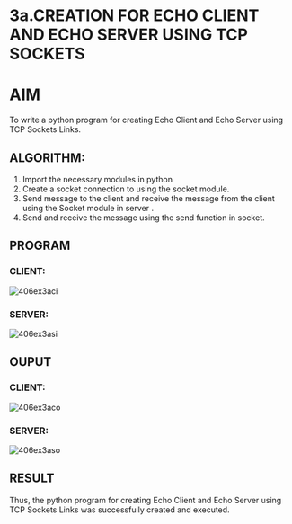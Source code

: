 # 3a.CREATION FOR ECHO CLIENT AND ECHO SERVER USING TCP SOCKETS
# AIM
To write a python program for creating Echo Client and Echo Server using TCP
Sockets Links.
## ALGORITHM:
1. Import the necessary modules in python
2. Create a socket connection to using the socket module.
3. Send message to the client and receive the message from the client using the Socket module in
 server .
4. Send and receive the message using the send function in socket.
## PROGRAM

### CLIENT:

![406ex3aci](https://github.com/Dharshini-DS/3a.Sockets_Creation_for_Echo_Client_and_Echo_Server/assets/93427345/1ea0df5e-6f91-4bdc-8c3d-85e3e6aec723)

### SERVER:

![406ex3asi](https://github.com/Dharshini-DS/3a.Sockets_Creation_for_Echo_Client_and_Echo_Server/assets/93427345/1a065a6c-83c7-41c3-a048-37059b31318c)

## OUPUT

### CLIENT:

![406ex3aco](https://github.com/Dharshini-DS/3a.Sockets_Creation_for_Echo_Client_and_Echo_Server/assets/93427345/ce3f9eac-4526-4cc0-96f9-c0b870199b39)

### SERVER:

![406ex3aso](https://github.com/Dharshini-DS/3a.Sockets_Creation_for_Echo_Client_and_Echo_Server/assets/93427345/894d2aa4-848e-463d-84ad-d41202ac26a8)

## RESULT
Thus, the python program for creating Echo Client and Echo Server using TCP Sockets Links 
was successfully created and executed.
